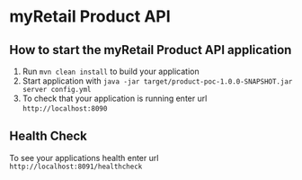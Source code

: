 # myRetail Product API

How to start the myRetail Product API application
---

1. Run `mvn clean install` to build your application
1. Start application with `java -jar target/product-poc-1.0.0-SNAPSHOT.jar server config.yml`
1. To check that your application is running enter url `http://localhost:8090`

Health Check
---

To see your applications health enter url `http://localhost:8091/healthcheck`


